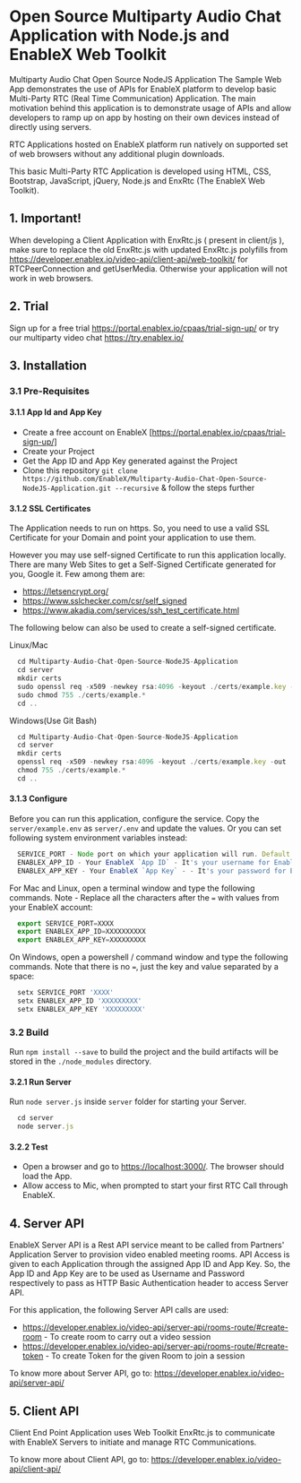 # Open Source Multiparty Audio Chat Application with Node.js and EnableX Web Toolkit

Multiparty Audio Chat Open Source NodeJS Application
The Sample Web App demonstrates the use of APIs for EnableX platform to develop basic Multi-Party RTC (Real Time Communication) Application. The main motivation behind this application is to demonstrate usage of APIs and allow developers to ramp up on app by hosting on their own devices instead of directly using servers.

RTC Applications hosted on EnableX platform run natively on supported set of web browsers without any additional plugin downloads.

This basic Multi-Party RTC Application is developed using HTML, CSS, Bootstrap, JavaScript, jQuery, Node.js and EnxRtc (The EnableX Web Toolkit).

## 1. Important!

When developing a Client Application with EnxRtc.js ( present in client/js ), make sure to replace the old EnxRtc.js with updated EnxRtc.js polyfills from https://developer.enablex.io/video-api/client-api/web-toolkit/ for RTCPeerConnection and getUserMedia. Otherwise your application will not work in web browsers.

## 2. Trial

Sign up for a free trial https://portal.enablex.io/cpaas/trial-sign-up/ or try our multiparty video chat https://try.enablex.io/


## 3. Installation

### 3.1 Pre-Requisites

#### 3.1.1 App Id and App Key 

* Create a free account on EnableX [https://portal.enablex.io/cpaas/trial-sign-up/]
* Create your Project
* Get the App ID and App Key generated against the Project
* Clone this repository `git clone https://github.com/EnableX/Multiparty-Audio-Chat-Open-Source-NodeJS-Application.git --recursive` & follow the steps further 


#### 3.1.2 SSL Certificates

The Application needs to run on https. So, you need to use a valid SSL Certificate for your Domain and point your application to use them. 

However you may use self-signed Certificate to run this application locally. There are many Web Sites to get a Self-Signed Certificate generated for you, Google it. Few among them are:

* https://letsencrypt.org/
* https://www.sslchecker.com/csr/self_signed
* https://www.akadia.com/services/ssh_test_certificate.html  

The following below can also be used to create a self-signed certificate.

 Linux/Mac
```javascript
  cd Multiparty-Audio-Chat-Open-Source-NodeJS-Application
  cd server
  mkdir certs
  sudo openssl req -x509 -newkey rsa:4096 -keyout ./certs/example.key -out ./certs/example.crt -days 10000 -nodes
  sudo chmod 755 ./certs/example.*
  cd ..
```
Windows(Use Git Bash)
```javascript
  cd Multiparty-Audio-Chat-Open-Source-NodeJS-Application
  cd server
  mkdir certs
  openssl req -x509 -newkey rsa:4096 -keyout ./certs/example.key -out ./certs/example.crt -days 10000 -nodes
  chmod 755 ./certs/example.*
  cd ..
```

#### 3.1.3 Configure

Before you can run this application, configure the service. Copy the `server/example.env` as `server/.env` and update the values. Or you can set following system environment variables instead:

```javascript
  SERVICE_PORT - Node port on which your application will run. Default port set is 3000
  ENABLEX_APP_ID - Your EnableX `App ID` - It's your username for EnableX API and can be found at Dashboard > Projects https://portal.enablex.io/dashboard/
  ENABLEX_APP_KEY - Your EnableX `App Key` - - It's your password for EnableX API and can be found at Dashboard > Projects https://portal.enablex.io/dashboard/
```

For Mac and Linux, open a terminal window and type the following commands. Note - Replace all the characters after the `=` with values from your EnableX account:
```javascript
  export SERVICE_PORT=XXXX
  export ENABLEX_APP_ID=XXXXXXXXXX
  export ENABLEX_APP_KEY=XXXXXXXXX
```

On Windows, open a powershell / command window and type the following commands. Note that there is no `=`, just the key and value separated by a space:
```javascript
  setx SERVICE_PORT 'XXXX'
  setx ENABLEX_APP_ID 'XXXXXXXXX'
  setx ENABLEX_APP_KEY 'XXXXXXXXX'
```

### 3.2 Build

Run `npm install --save` to build the project and the build artifacts will be stored in the `./node_modules` directory.

#### 3.2.1 Run Server

Run `node server.js` inside `server` folder for starting your Server. 

```javascript
  cd server
  node server.js
```

#### 3.2.2 Test 

* Open a browser and go to [https://localhost:3000/](https://localhost:3000/). The browser should load the App. 
* Allow access to Mic, when prompted to start your first RTC Call through EnableX.


## 4. Server API

EnableX Server API is a Rest API service meant to be called from Partners' Application Server to provision video enabled
meeting rooms. API Access is given to each Application through the assigned App ID and App Key. So, the App ID and App Key
are to be used as Username and Password respectively to pass as HTTP Basic Authentication header to access Server API.

For this application, the following Server API calls are used:
* https://developer.enablex.io/video-api/server-api/rooms-route/#create-room - To create room to carry out a video session
* https://developer.enablex.io/video-api/server-api/rooms-route/#create-token - To create Token for the given Room to join a session

To know more about Server API, go to:
https://developer.enablex.io/video-api/server-api/


## 5. Client API

Client End Point Application uses Web Toolkit EnxRtc.js to communicate with EnableX Servers to initiate and manage RTC Communications.

To know more about Client API, go to:
https://developer.enablex.io/video-api/client-api/
